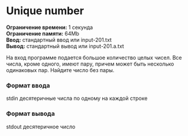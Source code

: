 # Unique number

****Ограничение времени:****	1 секунда  
****Ограничение памяти:****	64Mb  
****Ввод:****	стандартный ввод или input-201.txt  
****Вывод:****	стандартный вывод или input-201.a.txt  

На вход программе подается большое количество целых чисел. Все числа, кроме одного, имеют пару, причем может быть несколько одинаковых пар. Найдите число без пары.

### Формат ввода
stdin десятеричные числа по одному на каждой строке

### Формат вывода
stdout десятеричное число
